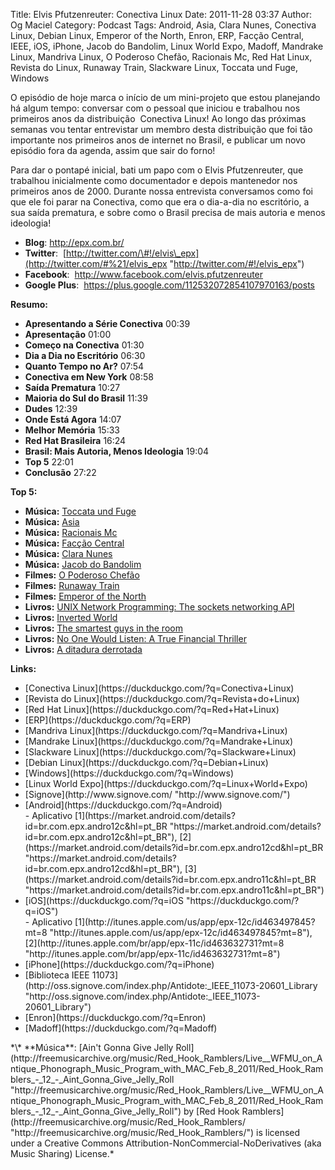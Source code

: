 Title: Elvis Pfutzenreuter: Conectiva Linux
Date: 2011-11-28 03:37
Author: Og Maciel
Category: Podcast
Tags: Android, Asia, Clara Nunes, Conectiva Linux, Debian Linux, Emperor of the North, Enron, ERP, Facção Central, IEEE, iOS, iPhone, Jacob do Bandolim, Linux World Expo, Madoff, Mandrake Linux, Mandriva Linux, O Poderoso Chefão, Racionais Mc, Red Hat Linux, Revista do Linux, Runaway Train, Slackware Linux, Toccata und Fuge, Windows


O episódio de hoje marca o início de um mini-projeto que estou
planejando há algum tempo: conversar com o pessoal que iniciou e
trabalhou nos primeiros anos da distribuição  Conectiva Linux! Ao longo
das próximas semanas vou tentar entrevistar um membro desta distribuição
que foi tão importante nos primeiros anos de internet no Brasil, e
publicar um novo episódio fora da agenda, assim que sair do forno!

Para dar o pontapé inicial, bati um papo com o Elvis Pfutzenreuter, que
trabalhou inicialmente como documentador e depois mantenedor nos
primeiros anos de 2000. Durante nossa entrevista conversamos como foi
que ele foi parar na Conectiva, como que era o dia-a-dia no escritório,
a sua saída prematura, e sobre como o Brasil precisa de mais autoria e
menos ideologia!

-   **Blog**: <http://epx.com.br/>
-   **Twitter**: 
    [http://twitter.com/\#!/elvis\_epx](http://twitter.com/#%21/elvis_epx "http://twitter.com/#!/elvis_epx")
-   **Facebook**:  <http://www.facebook.com/elvis.pfutzenreuter>
-   **Google Plus**: 
    <https://plus.google.com/112532072854107970163/posts>

**Resumo:**

-   **Apresentando a Série Conectiva** 00:39
-   **Apresentação** 01:00
-   **Começo na Conectiva** 01:30
-   **Dia a Dia no Escritório** 06:30
-   **Quanto Tempo no Ar?** 07:54
-   **Conectiva em New York** 08:58
-   **Saída Prematura** 10:27
-   **Maioria do Sul do Brasil** 11:39
-   **Dudes** 12:39
-   **Onde Está Agora** 14:07
-   **Melhor Memória** 15:33
-   **Red Hat Brasileira** 16:24
-   **Brasil: Mais Autoria, Menos Ideologia** 19:04
-   **Top 5** 22:01
-   **Conclusão** 27:22

**Top 5:**

-   **Música:** [Toccata und
    Fuge](http://www.last.fm/search?q=Toccata+und+Fuge)
-   **Música:** [Asia](http://www.last.fm/search?q=Asia)
-   **Música:** [Racionais Mc](http://www.last.fm/search?q=Racionais+Mc)
-   **Música:** [Facção
    Central](http://www.last.fm/search?q=Facção+Central)
-   **Música:** [Clara Nunes](http://www.last.fm/search?q=Clara+Nunes)
-   **Música:** [Jacob do
    Bandolim](http://www.last.fm/search?q=Jacob+do+Bandolim)
-   **Filmes:** [O Poderoso
    Chefão](http://www.imdb.com/find?s=all&q=O+Poderoso+Chefão)
-   **Filmes:** [Runaway
    Train](http://www.imdb.com/find?s=all&q=Runaway+Train)
-   **Filmes:** [Emperor of the
    North](http://www.imdb.com/find?s=all&q=Emperor+of+the+Noth)
-   **Livros:** [UNIX Network Programming: The sockets networking
    API](http://www.amazon.com/s/ref=nb_sb_noss?url=search-alias%3Dstripbooks&field-keywords=UNIX+Network+Programming:+The+sockets+networking+API)
-   **Livros:** [Inverted
    World](http://www.amazon.com/s/ref=nb_sb_noss?url=search-alias%3Dstripbooks&field-keywords=Inverted+World)
-   **Livros:** [The smartest guys in the
    room](http://www.amazon.com/s/ref=nb_sb_noss?url=search-alias%3Dstripbooks&field-keywords=The+smartest+guys+in+the+room)
-   **Livros:** [No One Would Listen: A True Financial
    Thriller](http://www.amazon.com/s/ref=nb_sb_noss?url=search-alias%3Dstripbooks&field-keywords=No+One+Would+Listen:+A+True+Financial+Thriller)
-   **Livros:** [A ditadura
    derrotada](http://www.amazon.com/s/ref=nb_sb_noss?url=search-alias%3Dstripbooks&field-keywords=A+ditadura+derrotada)

**Links:**

<ul>
<li>
[Conectiva Linux](https://duckduckgo.com/?q=Conectiva+Linux)

</li>
<li>
[Revista do Linux](https://duckduckgo.com/?q=Revista+do+Linux)

</li>
<li>
[Red Hat Linux](https://duckduckgo.com/?q=Red+Hat+Linux)

</li>
<li>
[ERP](https://duckduckgo.com/?q=ERP)

</li>
<li>
[Mandriva Linux](https://duckduckgo.com/?q=Mandriva+Linux)

</li>
<li>
[Mandrake Linux](https://duckduckgo.com/?q=Mandrake+Linux)

</li>
<li>
[Slackware Linux](https://duckduckgo.com/?q=Slackware+Linux)

</li>
<li>
[Debian Linux](https://duckduckgo.com/?q=Debian+Linux)

</li>
<li>
[Windows](https://duckduckgo.com/?q=Windows)

</li>
<li>
[Linux World Expo](https://duckduckgo.com/?q=Linux+World+Expo)

</li>
<li>
[Signove](http://www.signove.com/ "http://www.signove.com/")

</li>
<li>
[Android](https://duckduckgo.com/?q=Android)

</li>
-   Aplicativo
    [1](https://market.android.com/details?id=br.com.epx.andro12c&hl=pt_BR "https://market.android.com/details?id=br.com.epx.andro12c&hl=pt_BR"),
    [2](https://market.android.com/details?id=br.com.epx.andro12cd&hl=pt_BR "https://market.android.com/details?id=br.com.epx.andro12cd&hl=pt_BR"),
    [3](https://market.android.com/details?id=br.com.epx.andro11c&hl=pt_BR "https://market.android.com/details?id=br.com.epx.andro11c&hl=pt_BR")

<li>
[iOS](https://duckduckgo.com/?q=iOS "https://duckduckgo.com/?q=iOS")

</li>
-   Aplicativo
    [1](http://itunes.apple.com/us/app/epx-12c/id463497845?mt=8 "http://itunes.apple.com/us/app/epx-12c/id463497845?mt=8"),
    [2](http://itunes.apple.com/br/app/epx-11c/id463632731?mt=8 "http://itunes.apple.com/br/app/epx-11c/id463632731?mt=8")

<li>
[iPhone](https://duckduckgo.com/?q=iPhone)

</li>
<li>
[Biblioteca IEEE
11073](http://oss.signove.com/index.php/Antidote:_IEEE_11073-20601_Library "http://oss.signove.com/index.php/Antidote:_IEEE_11073-20601_Library")

</li>
<li>
[Enron](https://duckduckgo.com/?q=Enron)

</li>
<li>
[Madoff](https://duckduckgo.com/?q=Madoff)

</li>
</ul>
*\* **Música**: [Ain't Gonna Give Jelly
Roll](http://freemusicarchive.org/music/Red_Hook_Ramblers/Live__WFMU_on_Antique_Phonograph_Music_Program_with_MAC_Feb_8_2011/Red_Hook_Ramblers_-_12_-_Aint_Gonna_Give_Jelly_Roll "http://freemusicarchive.org/music/Red_Hook_Ramblers/Live__WFMU_on_Antique_Phonograph_Music_Program_with_MAC_Feb_8_2011/Red_Hook_Ramblers_-_12_-_Aint_Gonna_Give_Jelly_Roll")
by [Red Hook
Ramblers](http://freemusicarchive.org/music/Red_Hook_Ramblers/ "http://freemusicarchive.org/music/Red_Hook_Ramblers/")
is licensed under a Creative Commons
Attribution-NonCommercial-NoDerivatives (aka Music Sharing) License.*

